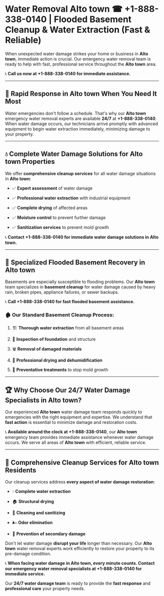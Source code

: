 # Water Removal Alto town ☎ +1-888-338-0140 | Flooded Basement Cleanup & Water Extraction (Fast & Reliable)

When unexpected water damage strikes your home or business in **Alto town**, immediate action is crucial. Our emergency water removal team is ready to help with fast, professional service throughout the **Alto town** area. 

📞 **Call us now at +1-888-338-0140 for immediate assistance.**
---
## 🚀 Rapid Response in Alto town When You Need It Most
Water emergencies don't follow a schedule. That's why our **Alto town** emergency water removal experts are available **24/7** at **+1-888-338-0140**. When water damage occurs, our technicians arrive promptly with advanced equipment to begin water extraction immediately, minimizing damage to your property.
---
## 💧 Complete Water Damage Solutions for Alto town Properties
We offer **comprehensive cleanup services** for all water damage situations in **Alto town**:
- ✅ **Expert assessment** of water damage  
- ✅ **Professional water extraction** with industrial equipment  
- ✅ **Complete drying** of affected areas  
- ✅ **Moisture control** to prevent further damage  
- ✅ **Sanitization services** to prevent mold growth  
📞 **Contact +1-888-338-0140 for immediate water damage solutions in Alto town.**
---
## 🌊 Specialized Flooded Basement Recovery in Alto town
Basements are especially susceptible to flooding problems. Our **Alto town** team specializes in **basement cleanup** for water damage caused by heavy rain, broken pipes, appliance failures, or sewer backups. 
📞 **Call +1-888-338-0140 for fast flooded basement assistance.**
### 🏚️ Our Standard Basement Cleanup Process:
1. 🏗️ **Thorough water extraction** from all basement areas  
2. 🔎 **Inspection of foundation** and structure  
3. 🗑️ **Removal of damaged materials**  
4. 💨 **Professional drying and dehumidification**  
5. 🚫 **Preventative treatments** to stop mold growth  
---
## 🏆 Why Choose Our 24/7 Water Damage Specialists in Alto town?
Our experienced **Alto town** water damage team responds quickly to emergencies with the right equipment and expertise. We understand that **fast action** is essential to minimize damage and restoration costs.
📞 **Available around the clock at +1-888-338-0140**, our **Alto town** emergency team provides immediate assistance whenever water damage occurs. We serve all areas of **Alto town** with efficient, reliable service.
---
## 🧹 Comprehensive Cleanup Services for Alto town Residents
Our cleanup services address **every aspect of water damage restoration**:
- 💧 **Complete water extraction**  
- 🏠 **Structural drying**  
- 🧼 **Cleaning and sanitizing**  
- 🌬️ **Odor elimination**  
- 🚫 **Prevention of secondary damage**  
Don't let water damage **disrupt your life** longer than necessary. Our **Alto town** water removal experts work efficiently to restore your property to its pre-damage condition.
📞 **When facing water damage in Alto town, every minute counts. Contact our emergency water removal specialists at +1-888-338-0140 for immediate service.**
Our **24/7 water damage team** is ready to provide the **fast response** and **professional care** your property needs.
